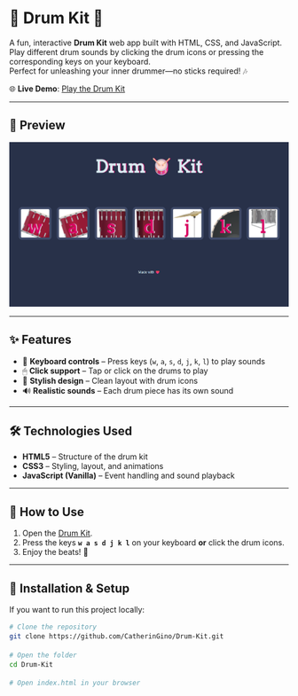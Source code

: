 # 🥁 Drum Kit 🥁

A fun, interactive **Drum Kit** web app built with HTML, CSS, and JavaScript.  
Play different drum sounds by clicking the drum icons or pressing the corresponding keys on your keyboard.  
Perfect for unleashing your inner drummer—no sticks required! 🎶

🌐 **Live Demo**: [Play the Drum Kit](https://catheringino.github.io/Drum-Kit/)

---

## 📸 Preview
![Drum Kit Screenshot](screenshot.png)

---

## ✨ Features
- 🎹 **Keyboard controls** – Press keys (`w`, `a`, `s`, `d`, `j`, `k`, `l`) to play sounds
- 🖱 **Click support** – Tap or click on the drums to play
- 🎨 **Stylish design** – Clean layout with drum icons
- 🔊 **Realistic sounds** – Each drum piece has its own sound

---

## 🛠️ Technologies Used
- **HTML5** – Structure of the drum kit
- **CSS3** – Styling, layout, and animations
- **JavaScript (Vanilla)** – Event handling and sound playback

---

## 🚀 How to Use
1. Open the [Drum Kit](https://catheringino.github.io/Drum-Kit/).
2. Press the keys **`w a s d j k l`** on your keyboard **or** click the drum icons.
3. Enjoy the beats! 🥁

---

## 📂 Installation & Setup
If you want to run this project locally:
```bash
# Clone the repository
git clone https://github.com/CatherinGino/Drum-Kit.git

# Open the folder
cd Drum-Kit

# Open index.html in your browser
